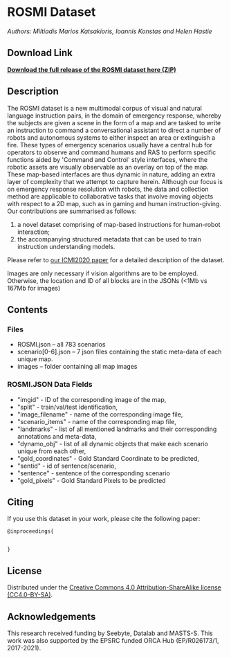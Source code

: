 ROSMI Dataset
=========================

_Authors: Miltiadis Marios Katsakioris, Ioannis Konstas and Helen Hastie_

Download Link
-------------

**[Download the full release of the ROSMI dataset here (ZIP)](https://drive.google.com/open?id=12dmeL1SIgpt-8RKeR4Rl_RhJ9yJAo73v)**

Description
-----------

The ROSMI dataset is a new multimodal corpus of visual and natural language instruction pairs, in the domain of emergency response, whereby the subjects are given a scene in the form of a map and are tasked to write an instruction to command a conversational assistant to direct a number of robots and autonomous systems to either inspect an area or extinguish a fire. These types of emergency scenarios usually have a central hub for operators to observe and command humans and RAS to perform specific functions aided by 'Command and Control' style interfaces, where the robotic assets are visually observable as an overlay on top of the map.
These map-based interfaces are thus dynamic in nature, adding an extra layer of complexity that we attempt to capture herein. Although our focus is on emergency response resolution with robots, the data and collection method are applicable to collaborative tasks that involve moving objects with respect to a 2D map, such as in gaming and human instruction-giving. 
Our contributions are summarised as follows: 
1) a novel dataset comprising of map-based instructions for human-robot interaction;
2) the accompanying structured metadata that can be used to train instruction understanding models.


Please refer to [our ICMI2020 paper](https) for 
a detailed description of the dataset.

Images are only necessary if vision algorithms are to be employed. Otherwise, the location and ID of all blocks are in the JSONs (<1Mb vs 167Mb for images)

Contents
--------

### Files ###

* ROSMI.json – all 783 scenarios
* scenario[0-6].json – 7 json files containing the static meta-data of each unique map.
* images – folder containing all map images

### ROSMI.JSON Data Fields ###

  * "imgid" - ID of the corresponding image of the map,
  * "split" - train/val/test identification,
  * "image_filename" -  name of the corresponding image file,
  * "scenario_items" - name of the corresponding map file,
  * "landmarks"  - list of all mentioned landmarks and their corresponding annotations and meta-data,
  * "dynamo_obj" - list of all dynamic objects that make each scenario unique from each other,
  * "gold_coordinates" - Gold Standard Coordinate to be predicted,
  * "sentid" - id of sentence/scenario,
  * "sentence" - sentence of the corresponding scenario
  * "gold_pixels" - Gold Standard Pixels to be predicted
  
  

Citing
------

If you use this dataset in your work, please cite the following paper:

```
@inproceedings{


}
```

License
-------

Distributed under the [Creative Commons 4.0 Attribution-ShareAlike license
(CC4.0-BY-SA)](https://creativecommons.org/licenses/by-sa/4.0/).


Acknowledgements
----------------

This research received funding by Seebyte, Datalab and MASTS-S. This work was also supported by the EPSRC funded ORCA Hub (EP/R026173/1, 2017-2021).
